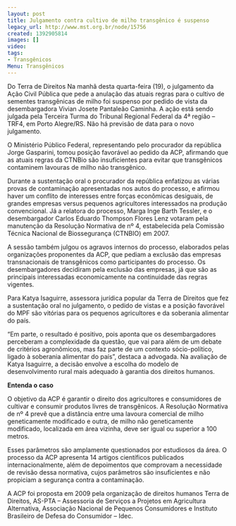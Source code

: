 ```yaml
---
layout: post
title: Julgamento contra cultivo de milho transgênico é suspenso
legacy_url: http://www.mst.org.br/node/15756
created: 1392905814
images: []
video: 
tags:
- Transgênicos
Menu: Transgênicos
---
```



Do Terra de Direitos
Na manhã desta quarta-feira (19), o julgamento da Ação Civil Pública que pede a anulação das atuais regras para o cultivo de sementes transgênicas de milho foi suspenso por pedido de vista da desembargadora Vivian Josete Pantaleão Caminha. A ação está sendo julgada pela Terceira Turma do Tribunal Regional Federal da 4ª região – TRF4, em Porto Alegre/RS. Não há previsão de data para o novo julgamento.


O Ministério Público Federal, representando pelo procurador da república Jorge Gasparini, tomou posição favorável ao pedido da ACP, afirmando que as atuais regras da CTNBio são insuficientes para evitar que transgênicos contaminem lavouras de milho não transgênico.


Durante a sustentação oral o procurador da república enfatizou as várias provas de contaminação apresentadas nos autos do processo, e afirmou haver um conflito de interesses entre forças econômicas desiguais, de grandes empresas versus pequenos agricultores interessados na produção convencional.
Já a relatora do processo, Marga Inge Barth Tessler, e o desembargador Carlos Eduardo Thompson Flores Lenz votaram pela manutenção da Resolução Normativa de nº 4, estabelecida pela Comissão Técnica Nacional de Biossegurança (CTNBIO) em 2007.


A sessão também julgou os agravos internos do processo, elaborados pelas organizações proponentes da ACP, que pediam a exclusão das empresas transnacionais de transgênicos como participantes do processo. Os desembargadores decidiram pela exclusão das empresas, já que são as principais interessadas economicamente na continuidade das regras vigentes.


Para Katya Isaguirre, assessora jurídica popular da Terra de Direitos que fez a sustentação oral no julgamento, o pedido de vistas e a posição favorável do MPF são vitórias para os pequenos agricultores e da soberania alimentar do país.


“Em parte, o resultado é positivo, pois aponta que os desembargadores perceberam a complexidade da questão, que vai para além de um debate de critérios agronômicos, mas faz parte de um contexto sócio-político, ligado à soberania alimentar do país”, destaca a advogada. Na avaliação de Katya Isaguirre, a decisão envolve a escolha do modelo de desenvolvimento rural mais adequado à garantia dos direitos humanos.

**Entenda o caso**


O objetivo da ACP é garantir o direito dos agricultores e consumidores de cultivar e consumir produtos livres de transgênicos. A Resolução Normativa de nº 4 prevê que a distância entre uma lavoura comercial de milho geneticamente modificado e outra, de milho não geneticamente modificado, localizada em área vizinha, deve ser igual ou superior a 100 metros.


Esses parâmetros são amplamente questionados por estudiosos da área. O processo da ACP apresenta 14 artigos científicos publicados internacionalmente, além de depoimentos que comprovam a necessidade de revisão dessa normativa, cujos parâmetros são insuficientes e não propiciam a segurança contra a contaminação.


A ACP foi proposta em 2009 pela organização de direitos humanos Terra de Direitos, AS-PTA – Assessoria de Serviços a Projetos em Agricultura Alternativa, Associação Nacional de Pequenos Consumidores e Instituto Brasileiro de Defesa do Consumidor – Idec.

 
